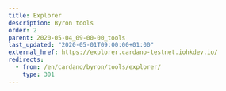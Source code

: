 ```yaml
---
title: Explorer
description: Byron tools
order: 2
parent: 2020-05-04_09-00-00_tools
last_updated: "2020-05-01T09:00:00+01:00"
external_href: https://explorer.cardano-testnet.iohkdev.io/
redirects:
  - from: /en/cardano/byron/tools/explorer/
    type: 301
---
```

